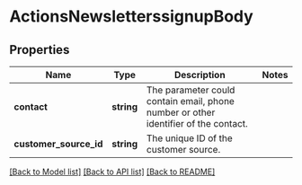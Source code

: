 # ActionsNewsletterssignupBody

## Properties
Name | Type | Description | Notes
------------ | ------------- | ------------- | -------------
**contact** | **string** | The parameter could contain email, phone number or other identifier of the contact. | 
**customer_source_id** | **string** | The unique ID of the customer source. | 

[[Back to Model list]](../../README.md#documentation-for-models) [[Back to API list]](../../README.md#documentation-for-api-endpoints) [[Back to README]](../../README.md)

